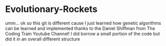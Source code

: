 # Evolutionary-Rockets
umm... ok so this git is different cause I just learned how genetic algorithms can be learned and implemented thanks to the Daniel Shiffman from The Coding Train Youtube Channel! I did borrow a small portion of the code but did it in an overall different structure
